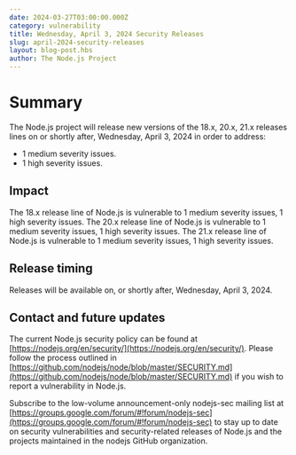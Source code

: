 ```yaml
---
date: 2024-03-27T03:00:00.000Z
category: vulnerability
title: Wednesday, April 3, 2024 Security Releases
slug: april-2024-security-releases
layout: blog-post.hbs
author: The Node.js Project
---
```


# Summary

The Node.js project will release new versions of the 18.x, 20.x, 21.x
releases lines on or shortly after, Wednesday, April 3, 2024 in order to address:

- 1 medium severity issues.
- 1 high severity issues.

## Impact

The 18.x release line of Node.js is vulnerable to 1 medium severity issues, 1 high severity issues.
The 20.x release line of Node.js is vulnerable to 1 medium severity issues, 1 high severity issues.
The 21.x release line of Node.js is vulnerable to 1 medium severity issues, 1 high severity issues.

## Release timing

Releases will be available on, or shortly after, Wednesday, April 3, 2024.

## Contact and future updates

The current Node.js security policy can be found at [https://nodejs.org/en/security/](https://nodejs.org/en/security/). Please follow the process outlined in [https://github.com/nodejs/node/blob/master/SECURITY.md](https://github.com/nodejs/node/blob/master/SECURITY.md) if you wish to report a vulnerability in Node.js.

Subscribe to the low-volume announcement-only nodejs-sec mailing list at [https://groups.google.com/forum/#!forum/nodejs-sec](https://groups.google.com/forum/#!forum/nodejs-sec) to stay up to date on security vulnerabilities and security-related releases of Node.js and the projects maintained in the nodejs GitHub organization.
